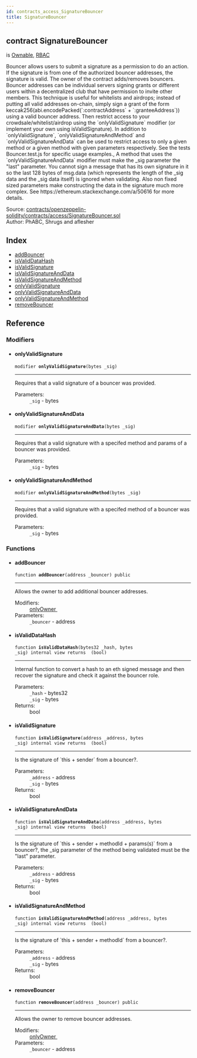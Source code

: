 ```yaml
---
id: contracts_access_SignatureBouncer
title: SignatureBouncer
---
```


<div class="contract-doc"><div class="contract"><h2 class="contract-header"><span class="contract-kind">contract</span> SignatureBouncer</h2><p class="base-contracts"><span>is</span> <a href="contracts_ownership_Ownable.html">Ownable</a><span>, </span><a href="contracts_access_rbac_RBAC.html">RBAC</a></p><p class="description">Bouncer allows users to submit a signature as a permission to do an action. If the signature is from one of the authorized bouncer addresses, the signature is valid. The owner of the contract adds/removes bouncers. Bouncer addresses can be individual servers signing grants or different users within a decentralized club that have permission to invite other members. This technique is useful for whitelists and airdrops; instead of putting all valid addresses on-chain, simply sign a grant of the form keccak256(abi.encodePacked(`:contractAddress` + `:granteeAddress`)) using a valid bouncer address. Then restrict access to your crowdsale/whitelist/airdrop using the `onlyValidSignature` modifier (or implement your own using isValidSignature). In addition to `onlyValidSignature`, `onlyValidSignatureAndMethod` and `onlyValidSignatureAndData` can be used to restrict access to only a given method or a given method with given parameters respectively. See the tests Bouncer.test.js for specific usage examples., A method that uses the `onlyValidSignatureAndData` modifier must make the _sig parameter the &quot;last&quot; parameter. You cannot sign a message that has its own signature in it so the last 128 bytes of msg.data (which represents the length of the _sig data and the _sig data itself) is ignored when validating. Also non fixed sized parameters make constructing the data in the signature much more complex. See https://ethereum.stackexchange.com/a/50616 for more details.</p><div class="source">Source: <a href="https://github.com/2keynet/web3-alpha/blob/v0.0.3/contracts/openzeppelin-solidity/contracts/access/SignatureBouncer.sol" target="_blank">contracts/openzeppelin-solidity/contracts/access/SignatureBouncer.sol</a></div><div class="author">Author: PhABC, Shrugs and aflesher</div></div><div class="index"><h2>Index</h2><ul><li><a href="contracts_access_SignatureBouncer.html#addBouncer">addBouncer</a></li><li><a href="contracts_access_SignatureBouncer.html#isValidDataHash">isValidDataHash</a></li><li><a href="contracts_access_SignatureBouncer.html#isValidSignature">isValidSignature</a></li><li><a href="contracts_access_SignatureBouncer.html#isValidSignatureAndData">isValidSignatureAndData</a></li><li><a href="contracts_access_SignatureBouncer.html#isValidSignatureAndMethod">isValidSignatureAndMethod</a></li><li><a href="contracts_access_SignatureBouncer.html#onlyValidSignature">onlyValidSignature</a></li><li><a href="contracts_access_SignatureBouncer.html#onlyValidSignatureAndData">onlyValidSignatureAndData</a></li><li><a href="contracts_access_SignatureBouncer.html#onlyValidSignatureAndMethod">onlyValidSignatureAndMethod</a></li><li><a href="contracts_access_SignatureBouncer.html#removeBouncer">removeBouncer</a></li></ul></div><div class="reference"><h2>Reference</h2><div class="modifiers"><h3>Modifiers</h3><ul><li><div class="item modifier"><span id="onlyValidSignature" class="anchor-marker"></span><h4 class="name">onlyValidSignature</h4><div class="body"><code class="signature">modifier <strong>onlyValidSignature</strong><span>(bytes _sig) </span></code><hr/><div class="description"><p>Requires that a valid signature of a bouncer was provided.</p></div><dl><dt><span class="label-parameters">Parameters:</span></dt><dd><div><code>_sig</code> - bytes</div></dd></dl></div></div></li><li><div class="item modifier"><span id="onlyValidSignatureAndData" class="anchor-marker"></span><h4 class="name">onlyValidSignatureAndData</h4><div class="body"><code class="signature">modifier <strong>onlyValidSignatureAndData</strong><span>(bytes _sig) </span></code><hr/><div class="description"><p>Requires that a valid signature with a specifed method and params of a bouncer was provided.</p></div><dl><dt><span class="label-parameters">Parameters:</span></dt><dd><div><code>_sig</code> - bytes</div></dd></dl></div></div></li><li><div class="item modifier"><span id="onlyValidSignatureAndMethod" class="anchor-marker"></span><h4 class="name">onlyValidSignatureAndMethod</h4><div class="body"><code class="signature">modifier <strong>onlyValidSignatureAndMethod</strong><span>(bytes _sig) </span></code><hr/><div class="description"><p>Requires that a valid signature with a specifed method of a bouncer was provided.</p></div><dl><dt><span class="label-parameters">Parameters:</span></dt><dd><div><code>_sig</code> - bytes</div></dd></dl></div></div></li></ul></div><div class="functions"><h3>Functions</h3><ul><li><div class="item function"><span id="addBouncer" class="anchor-marker"></span><h4 class="name">addBouncer</h4><div class="body"><code class="signature">function <strong>addBouncer</strong><span>(address _bouncer) </span><span>public </span></code><hr/><div class="description"><p>Allows the owner to add additional bouncer addresses.</p></div><dl><dt><span class="label-modifiers">Modifiers:</span></dt><dd><a href="contracts_ownership_Ownable.html#onlyOwner">onlyOwner </a></dd><dt><span class="label-parameters">Parameters:</span></dt><dd><div><code>_bouncer</code> - address</div></dd></dl></div></div></li><li><div class="item function"><span id="isValidDataHash" class="anchor-marker"></span><h4 class="name">isValidDataHash</h4><div class="body"><code class="signature">function <strong>isValidDataHash</strong><span>(bytes32 _hash, bytes _sig) </span><span>internal </span><span>view </span><span>returns  (bool) </span></code><hr/><div class="description"><p>Internal function to convert a hash to an eth signed message and then recover the signature and check it against the bouncer role.</p></div><dl><dt><span class="label-parameters">Parameters:</span></dt><dd><div><code>_hash</code> - bytes32</div><div><code>_sig</code> - bytes</div></dd><dt><span class="label-return">Returns:</span></dt><dd>bool</dd></dl></div></div></li><li><div class="item function"><span id="isValidSignature" class="anchor-marker"></span><h4 class="name">isValidSignature</h4><div class="body"><code class="signature">function <strong>isValidSignature</strong><span>(address _address, bytes _sig) </span><span>internal </span><span>view </span><span>returns  (bool) </span></code><hr/><div class="description"><p>Is the signature of `this + sender` from a bouncer?.</p></div><dl><dt><span class="label-parameters">Parameters:</span></dt><dd><div><code>_address</code> - address</div><div><code>_sig</code> - bytes</div></dd><dt><span class="label-return">Returns:</span></dt><dd>bool</dd></dl></div></div></li><li><div class="item function"><span id="isValidSignatureAndData" class="anchor-marker"></span><h4 class="name">isValidSignatureAndData</h4><div class="body"><code class="signature">function <strong>isValidSignatureAndData</strong><span>(address _address, bytes _sig) </span><span>internal </span><span>view </span><span>returns  (bool) </span></code><hr/><div class="description"><p>Is the signature of `this + sender + methodId + params(s)` from a bouncer?, the _sig parameter of the method being validated must be the &quot;last&quot; parameter.</p></div><dl><dt><span class="label-parameters">Parameters:</span></dt><dd><div><code>_address</code> - address</div><div><code>_sig</code> - bytes</div></dd><dt><span class="label-return">Returns:</span></dt><dd>bool</dd></dl></div></div></li><li><div class="item function"><span id="isValidSignatureAndMethod" class="anchor-marker"></span><h4 class="name">isValidSignatureAndMethod</h4><div class="body"><code class="signature">function <strong>isValidSignatureAndMethod</strong><span>(address _address, bytes _sig) </span><span>internal </span><span>view </span><span>returns  (bool) </span></code><hr/><div class="description"><p>Is the signature of `this + sender + methodId` from a bouncer?.</p></div><dl><dt><span class="label-parameters">Parameters:</span></dt><dd><div><code>_address</code> - address</div><div><code>_sig</code> - bytes</div></dd><dt><span class="label-return">Returns:</span></dt><dd>bool</dd></dl></div></div></li><li><div class="item function"><span id="removeBouncer" class="anchor-marker"></span><h4 class="name">removeBouncer</h4><div class="body"><code class="signature">function <strong>removeBouncer</strong><span>(address _bouncer) </span><span>public </span></code><hr/><div class="description"><p>Allows the owner to remove bouncer addresses.</p></div><dl><dt><span class="label-modifiers">Modifiers:</span></dt><dd><a href="contracts_ownership_Ownable.html#onlyOwner">onlyOwner </a></dd><dt><span class="label-parameters">Parameters:</span></dt><dd><div><code>_bouncer</code> - address</div></dd></dl></div></div></li></ul></div></div></div>
